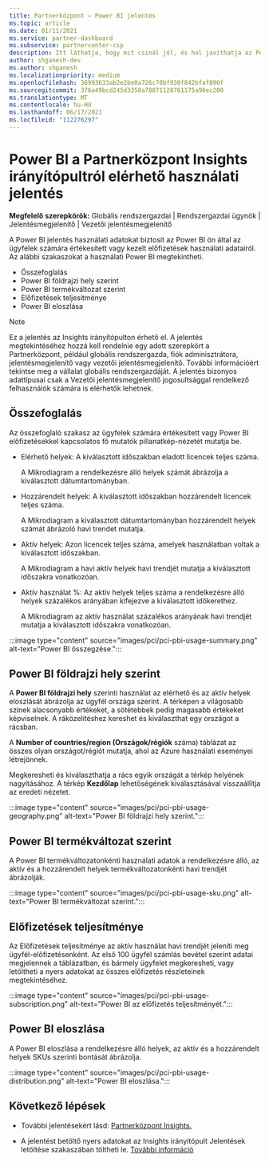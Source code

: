 ```yaml
---
title: Partnerközpont – Power BI jelentés
ms.topic: article
ms.date: 01/11/2021
ms.service: partner-dashboard
ms.subservice: partnercenter-csp
description: Itt láthatja, hogy mit csinál jól, és hol javíthatja az Power BI értékesítésre vagy az ügyfelek számára kezelhető előfizetések használatára vonatkozóan.
author: shganesh-dev
ms.author: shganesh
ms.localizationpriority: medium
ms.openlocfilehash: 36993633ab2e2be0a726c70bf930f842bfaf890f
ms.sourcegitcommit: 376a49bcd245d3358a78871128761175a96ec200
ms.translationtype: MT
ms.contentlocale: hu-HU
ms.lasthandoff: 06/17/2021
ms.locfileid: "112276297"
---
```

# <a name="power-bi-usage-report-available-from-the-partner-center-insights-dashboard"></a>Power BI a Partnerközpont Insights irányítópultról elérhető használati jelentés

**Megfelelő szerepkörök:** Globális rendszergazdai | Rendszergazdai ügynök | Jelentésmegjelenítő | Vezetői jelentésmegjelenítő

A Power BI jelentés használati adatokat biztosít az Power BI ön által az ügyfelek számára értékesített vagy kezelt előfizetések használati adatairól. Az alábbi szakaszokat a használati Power BI megtekintheti.

- Összefoglalás
- Power BI földrajzi hely szerint
- Power BI termékváltozat szerint
- Előfizetések teljesítménye
- Power BI eloszlása

 > [!NOTE]
 > Ez a jelentés az Insights irányítópulton érhető el. A jelentés megtekintéséhez hozzá kell rendelnie egy adott szerepkört a Partnerközpont, például globális rendszergazda, fiók adminisztrátora, jelentésmegjelenítő vagy vezetői jelentésmegjelenítő. További információért tekintse meg a vállalat globális rendszergazdáját. A jelentés bizonyos adattípusai csak a Vezetői jelentésmegjelenítő jogosultsággal rendelkező felhasználók számára is elérhetők lehetnek.

## <a name="summary"></a>Összefoglalás

Az összefoglaló szakasz az ügyfelek számára értékesített vagy Power BI előfizetésekkel kapcsolatos fő mutatók pillanatkép-nézetét mutatja be. 

- Elérhető helyek: A kiválasztott időszakban eladott licencek teljes száma.

   A Mikrodiagram a rendelkezésre álló helyek számát ábrázolja a kiválasztott dátumtartományban.

- Hozzárendelt helyek: A kiválasztott időszakban hozzárendelt licencek teljes száma.

   A Mikrodiagram a kiválasztott dátumtartományban hozzárendelt helyek számát ábrázoló havi trendet mutatja.

- Aktív helyek: Azon licencek teljes száma, amelyek használatban voltak a kiválasztott időszakban. 

   A Mikrodiagram a havi aktív helyek havi trendjét mutatja a kiválasztott időszakra vonatkozóan.

- Aktív használat %: Az aktív helyek teljes száma a rendelkezésre álló helyek százalékos arányában kifejezve a kiválasztott időkerethez. 

   A Mikrodiagram az aktív használat százalékos arányának havi trendjét mutatja a kiválasztott időszakra vonatkozóan.

:::image type="content" source="images/pci/pci-pbi-usage-summary.png" alt-text="Power BI összegzése.":::

## <a name="power-bi-usage-by-geography"></a>Power BI földrajzi hely szerint

A **Power BI földrajzi hely** szerinti használat az elérhető és az aktív helyek eloszlását ábrázolja az ügyfél országa szerint. A térképen a világosabb színek alacsonyabb értékeket, a sötétebbek pedig magasabb értékeket képviselnek. A ráközelítéshez kereshet és kiválaszthat egy országot a rácsban.

A **Number of countries/region (Országok/régiók** száma) táblázat az összes olyan országot/régiót mutatja, ahol az Azure használati eseményei létrejönnek.

Megkeresheti és kiválaszthatja a rács egyik országát a térkép helyének nagyításához. A térkép **Kezdőlap** lehetőségének kiválasztásával visszaállítja az eredeti nézetet.

:::image type="content" source="images/pci/pci-pbi-usage-geography.png" alt-text="Power BI földrajzi hely szerint.":::

## <a name="power-bi-usage-by-sku"></a>Power BI termékváltozat szerint

A Power BI termékváltozatonkénti használati adatok a rendelkezésre álló, az aktív és a hozzárendelt helyek termékváltozatonkénti havi trendjét ábrázolják.

:::image type="content" source="images/pci/pci-pbi-usage-sku.png" alt-text="Power BI termékváltozat szerint.":::

## <a name="subscriptions-performance"></a>Előfizetések teljesítménye

Az Előfizetések teljesítménye az aktív használat havi trendjét jeleníti meg ügyfél-előfizetésenként. Az első 100 ügyfél számlás bevétel szerint adatai megjelennek a táblázatban, és bármely ügyfelet megkeresheti, vagy letöltheti a nyers adatokat az összes előfizetés részleteinek megtekintéséhez.

:::image type="content" source="images/pci/pci-pbi-usage-subscription.png" alt-text="Power BI az előfizetés teljesítményét.":::

## <a name="power-bi-usage-distribution"></a>Power BI eloszlása

A Power BI eloszlása a rendelkezésre álló helyek, az aktív és a hozzárendelt helyek SKUs szerinti bontását ábrázolja.

:::image type="content" source="images/pci/pci-pbi-usage-distribution.png" alt-text="Power BI eloszlása.":::

## <a name="next-steps"></a>Következő lépések

- További jelentésekért lásd: [Partnerközpont Insights.](partner-center-insights.md)

- A jelentést betöltő nyers adatokat az Insights irányítópult Jelentések letöltése szakaszában töltheti le. [További információ](pci-download-reports.md) 

